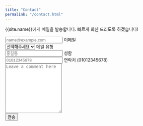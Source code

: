 ```yaml
---
title: "Contact"
permalink: "/contact.html"
---
```


<div class="text-dark" style="background-color: var(--bs-gray-dark)">
    <p class="mb-4">{{site.name}}에게 메일을 발송합니다. 빠르게 회신 드리도록 하겠습니다!</p>
    <div class="form-group row">
        <div class="col-md-6">
            <div class="form-floating">
                <input type="email" name="email" class="form-control rounded-0" id="email" placeholder="name@example.com" required>
                <label for="email">이메일</label>
            </div>
        </div>
        <div class="col-md-6">
            <div class="form-floating">
                <select class="form-control rounded-0" name="type" id="type" aria-label="Floating label select example" required>
                    <option selected>선택해주세요</option>
                    <option value="1">질문</option>
                    <option value="2">제안</option>
                </select>
                <label for="type">메일 유형</label>
            </div>
        </div>
    </div>
    <div class="form-group row">
        <div class="col-md-6">
            <div class="form-floating">
                <input type="text" name="name" class="form-control rounded-0" id="name" placeholder="홍길동" required>
                <label for="name">성함</label>
            </div>
        </div>
        <div class="col-md-6">
            <div class="form-floating">
                <input type="text" name="phone" class="form-control rounded-0" id="phone" placeholder="01012345678">
                <label for="phone">연락처 (01012345678)</label>
            </div>
        </div>
    </div>
    <div class="form-floating">
        <textarea class="form-control rounded-0" placeholder="Leave a comment here" name="message" id="message" style="height: 10rem"></textarea>
    </div>
    <button id="sendMail" class="mt-3 btn btn-lg btn-outline-success rounded-0" type="button">전송</button>
</div>